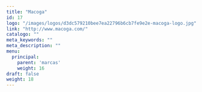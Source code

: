 ```yaml
---
title: "Macoga"
id: 17
logo: "/images/logos/d3dc579210bee7ea22796b6cb7fe9e2e-macoga-logo.jpg"
link: "http://www.macoga.com/"
catalogo: ""
meta_keywords: ""
meta_description: ""
menu:
  principal:
    parent: 'marcas'
    weight: 16
draft: false
weight: 18
---
```

